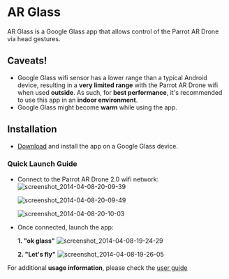 # AR Glass
AR Glass is a Google Glass app that allows control of the Parrot AR Drone via head gestures.

## Caveats!
- Google Glass wifi sensor has a lower range than a typical Android device,
resulting in a **very limited range** with the Parrot AR Drone wifi when used **outside**. As such,
for **best performance**, it's recommended to use this app in an **indoor environment**.
- Google Glass might become **warm** while using the app.

## Installation
* [Download](https://github.com/ne0fhyk/AR-Glass/releases/tag/v1.0) and install the app on a
Google Glass device.

### Quick Launch Guide
* Connect to the Parrot AR Drone 2.0 wifi network:
  ![screenshot_2014-04-08-20-09-39](https://cloud.githubusercontent.com/assets/914968/2650880/c2bee528-bf7b-11e3-94d7-370e39dff865.png)

  ![screenshot_2014-04-08-20-09-49](https://cloud.githubusercontent.com/assets/914968/2650881/c6b88ecc-bf7b-11e3-82a9-88d7f62dddf7.png)

  ![screenshot_2014-04-08-20-10-03](https://cloud.githubusercontent.com/assets/914968/2650877/ad349b08-bf7b-11e3-9444-966c3c953b9b.png)



* Once connected, launch the app:

  **1. "ok glass"**
![screenshot_2014-04-08-19-24-29](https://cloud.githubusercontent.com/assets/914968/2650613/e6672dc4-bf75-11e3-9d69-a4c3f0e60e42.png)

  **2. "Let's fly"**
![screenshot_2014-04-08-19-26-05](https://cloud.githubusercontent.com/assets/914968/2650629/0f88769a-bf76-11e3-9a90-6403293c90cb.png)


 For additional **usage information**, please check the [user guide](https://github.com/ne0fhyk/AR-Glass/wiki/User-Guide)